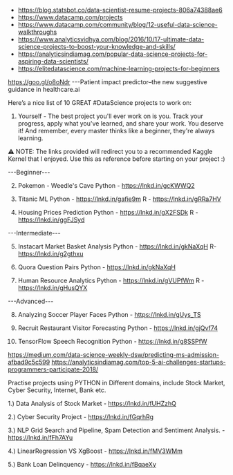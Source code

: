 * https://blog.statsbot.co/data-scientist-resume-projects-806a74388ae6
* https://www.datacamp.com/projects
* https://www.datacamp.com/community/blog/12-useful-data-science-walkthroughs
* https://www.analyticsvidhya.com/blog/2016/10/17-ultimate-data-science-projects-to-boost-your-knowledge-and-skills/
* https://analyticsindiamag.com/popular-data-science-projects-for-aspiring-data-scientists/
* https://elitedatascience.com/machine-learning-projects-for-beginners



https://goo.gl/o8oNdr ---Patient impact predictor–the new suggestive guidance in healthcare.ai

Here’s a nice list of 10 GREAT #DataScience projects to work on:

1. Yourself - The best project you'll ever work on is you.
Track your progress, apply what you've learned, and share your work. You deserve it! And remember, every master thinks like a beginner, they're always learning.

⚠️ NOTE: The links provided will redirect you to a recommended Kaggle Kernel that I enjoyed. Use this as reference before starting on your project :)

---Beginner---

2. Pokemon - Weedle's Cave
Python - https://lnkd.in/gcKWWQ2

3. Titanic ML
Python - https://lnkd.in/gafie9m
R - https://lnkd.in/gRRa7HV

4. Housing Prices Prediction
Python - https://lnkd.in/gX2FSDk
R - https://lnkd.in/ggFJSyd

---Intermediate---

5. Instacart Market Basket Analysis
Python - https://lnkd.in/gkNaXqH
R- https://lnkd.in/g2gthxu

6. Quora Question Pairs
Python - https://lnkd.in/gkNaXqH 

7. Human Resource Analytics
Python - https://lnkd.in/gVUPfWm
R -https://lnkd.in/gHusQYX

---Advanced---

8. Analyzing Soccer Player Faces
Python - https://lnkd.in/gUys_TS

9. Recruit Restaurant Visitor Forecasting
Python - https://lnkd.in/gjQvf74

10. TensorFlow Speech Recognition
Python - https://lnkd.in/g8SSPfW


https://medium.com/data-science-weekly-dsw/predicting-ms-admission-afbad9c5c599
https://analyticsindiamag.com/top-5-ai-challenges-startups-programmers-participate-2018/

Practise projects using PYTHON in Different domains, include Stock Market, Cyber Security, Internet, Bank etc.

1.) Data Analysis of Stock Market  - https://lnkd.in/fUHZzhQ

2.) Cyber Security Project - https://lnkd.in/fGqrhRg

3.) NLP Grid Search and Pipeline, Spam Detection and Sentiment Analysis. -  https://lnkd.in/fFh7AYu

4.) LinearRegression VS XgBoost - https://lnkd.in/fMV3WMm

5.) Bank Loan Delinquency - https://lnkd.in/fBqaeXy

